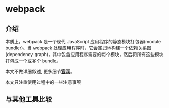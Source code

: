 # webpack

## 介绍

本质上，webpack 是一个现代 JavaScript 应用程序的静态模块打包器(module bundler)。当 webpack 处理应用程序时，它会递归地构建一个依赖关系图(dependency graph)，其中包含应用程序需要的每个模块，然后将所有这些模块打包成一个或多个 bundle。

本文不做详细叙述, 更多细节[**官网**](https://www.webpackjs.com/concepts/)。

本文只注重使用过程中的一些注意事项

## 与其他工具比较

